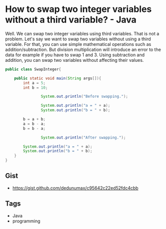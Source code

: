 # How to swap two integer variables without a third variable? - Java

Well. We can swap two integer variables using third variables. That is not a problem. Let's say we want to swap two variables without using a third variable. For that, you can use simple mathematical operations such as addition/subtraction. But division multiplication will introduce an error to the data for example if you have to swap 1 and 3. Using subtraction and addition, you can swap two variables without affecting their values. 

```java
public class SwapInteger{

	public static void main(String args[]){
		int a = 5;
		int b = 10;

                System.out.println("Before swapping.");

                System.out.println("a = " + a);
                System.out.println("b = " + b);

		b = a + b;
		a = b - a;
		b = b - a;

                System.out.println("After swapping.");

		System.out.println("a = " + a);
		System.out.println("b = " + b);
	}
}
```

## Gist

- <https://gist.github.com/dedunumax/c95642c22ed52fdc4cbb>

## Tags

- Java
- programming
